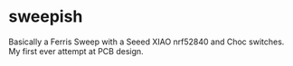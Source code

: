 # sweepish
Basically a Ferris Sweep with a Seeed XIAO nrf52840 and Choc switches. My first ever attempt at PCB design.
